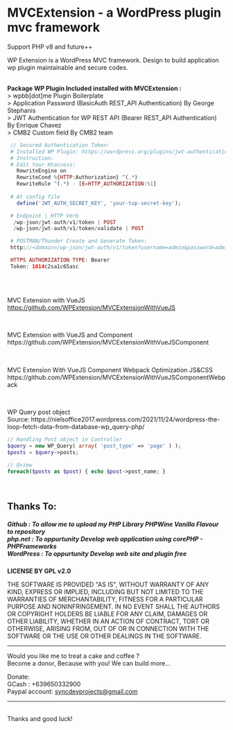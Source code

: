 # MVCExtension - a WordPress plugin mvc framework
Support PHP v8 and future++ 

WP Extension is a WordPress MVC framework. Design to build application wp plugin maintainable and secure codes.

<br /> <b>Package WP Plugin Included installed with MVCExtension : </b>
<br /> > wpbb[dot]me Plugin Boilerplate
<br /> > Application Password (BasicAuth REST_API Authentication) By George Stephanis 
<br /> > JWT Authentication for WP REST API (Bearer REST_API Authentication) By Enrique Chavez 
<br /> > CMB2 Custom field By CMB2 team

```PHP
 // Secured Authentication Token:
 # Installed WP Plugin: https://wordpress.org/plugins/jwt-authentication-for-wp-rest-api/ 
 # Instruction:
 # Edit Your Htaccess: 
   RewriteEngine on
   RewriteCond %{HTTP:Authorization} ^(.*)
   RewriteRule ^(.*) - [E=HTTP_AUTHORIZATION:%1]
 
 # At config file
   define('JWT_AUTH_SECRET_KEY', 'your-top-secret-key');

 # Endpoint | HTTP Verb
  /wp-json/jwt-auth/v1/token | POST
  /wp-json/jwt-auth/v1/token/validate | POST

 # POSTMAN/Thunder Create and Generate Token:
 http://<domain>/wp-json/jwt-auth/v1/token?username=admin&password=admin

 HTTPS AUTHORIZATION TYPE: Bearer
 Token: 1614c2sa1c65asc
 
```

<h2></h2>

<br />MVC Extension with VueJS 
<br />https://github.com/WPExtension/MVCExtensionWithVueJS
<h2></h2>
<br />MVC Extension with VueJS and Component 
<br />https://github.com/WPExtension/MVCExtensionWithVueJSComponent
<h2></h2>
<br />MVC Extension With VueJS Component Webpack Optimization JS&CSS
<br />https://github.com/WPExtension/MVCExtensionWithVueJSComponentWebpack
<h2></h2>
<br /> WP Query post object 
<br /> Source: https://nielsoffice2017.wordpress.com/2021/11/24/wordpress-the-loop-fetch-data-from-database-wp_query-php/

```PHP
// Handling Post object in Controller
$query = new WP_Query( array( 'post_type' => 'page' ) );
$posts = $query->posts;

// @view
foreach($posts as $post) { echo $post->post_name; }
```

<br />
<h2>Thanks To:</h2>
<h5>
Github : To allow me to upload my PHP Library PHPWine Vanilla Flavour to repository<br /> 
php.net : To oppurtunity Develop web application using corePHP - PHPFrameworks<br />
WordPress : To oppurtunity Develop web site and plugin free<br />
</h5>

__LICENSE BY GPL v2.0__

THE SOFTWARE IS PROVIDED "AS IS", WITHOUT WARRANTY OF ANY KIND, EXPRESS OR IMPLIED, INCLUDING BUT NOT LIMITED TO THE WARRANTIES OF MERCHANTABILITY, FITNESS FOR A PARTICULAR PURPOSE AND NONINFRINGEMENT. IN NO EVENT SHALL THE AUTHORS OR COPYRIGHT HOLDERS BE LIABLE FOR ANY CLAIM, DAMAGES OR OTHER LIABILITY, WHETHER IN AN ACTION OF CONTRACT, TORT OR OTHERWISE, ARISING FROM, OUT OF OR IN CONNECTION WITH THE SOFTWARE OR THE USE OR OTHER DEALINGS IN THE SOFTWARE.
<br />

<hr />
Would you like me to treat a cake and coffee ? <br />
Become a donor, Because with you! We can build more... 

Donate: <br />
GCash : +639650332900 <br /> 
Paypal account: syncdevprojects@gmail.com
<hr />
<br />
Thanks and good luck! 
